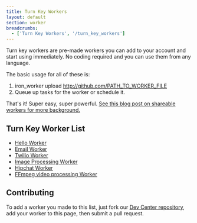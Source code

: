 ```yaml
---
title: Turn Key Workers
layout: default
section: worker
breadcrumbs:
  - ['Turn Key Workers', '/turn_key_workers']
---
```


Turn key workers are pre-made workers you can add to your account and start using immediately. No coding required and you
can use them from any language.

The basic usage for all of these is:

1. iron_worker upload http://github.com/PATH_TO_WORKER_FILE
2. Queue up tasks for the worker or schedule it.

That's it!  Super easy, super powerful. [See this blog post on shareable workers for more background.](http://blog.iron.io/2012/11/sharable-open-source-workers-for.html)

## Turn Key Worker List

- [Hello Worker](https://github.com/treeder/hello_worker)
- [Email Worker](https://github.com/treeder/email_worker)
- [Twilio Worker](https://github.com/treeder/twilio_worker)
- [Image Processing Worker](https://github.com/treeder/image_processing_worker)
- [Hipchat Worker](https://github.com/treeder/hipchat_worker)
- [FFmpeg video processing Worker](https://github.com/thousandsofthem/workers/tree/master/ffmpeg_turn_key)

## Contributing

To add a worker you made to this list, just fork our [Dev Center repository](https://github.com/iron-io/docs),
add your worker to this page, then submit a pull request.


